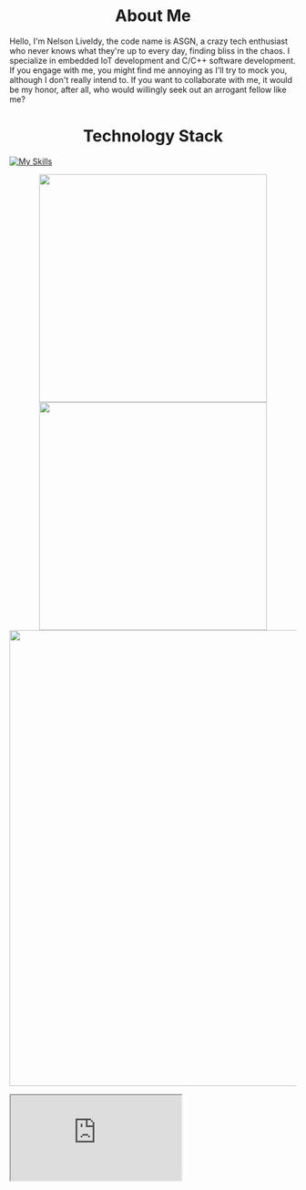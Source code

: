 <h1 align="center">About Me</h1>

Hello, I'm Nelson Liveldy, the code name is ASGN, a crazy tech enthusiast who never knows what they're up to every day, finding bliss in the chaos. I specialize in embedded IoT development and C/C++ software development. If you engage with me, you might find me annoying as I'll try to mock you, although I don't really intend to. If you want to collaborate with me, it would be my honor, after all, who would willingly seek out an arrogant fellow like me?

<h1 align="center">Technology Stack</h1>

[![My Skills](https://skillicons.dev/icons?i=c,cpp,cs,cmake,net,py,matlab,r,qt,powershell,arduino,raspberrypi,opencv,html,css,js,jquery,bootstrap,php,windows,linux,ubuntu,nginx,mysql,vim,md,git,github,twitter,unreal,unity,godot,autocad,vscode)](https://skillicons.dev)

<p align="center">
<!-- https://github.com/anuraghazra/github-readme-stats -->
<img align="center" width="400" src="https://github-readme-stats.vercel.app/api?username=liveldy&theme=transparent&show_icons=true&hide_border=true&show=reviews&hide_title=true&hide=contribs" />
<!-- https://github.com/DenverCoder1/github-readme-streak-stats -->
<img align="center" width="400" src="https://streak-stats.demolab.com?user=liveldy&theme=transparent&date_format=%5BY.%5Dn.j&hide_border=true" />
<br/>
<!-- https://github.com/Ashutosh00710/github-readme-activity-graph -->
<img width="800" src="https://github-readme-activity-graph.vercel.app/graph?username=liveldy&theme=github-compact&hide_border=true&area=true&custom_title=Contribution%20Graph" />
</p>

<iframe src="https://agsn.wiki/api/iframe.html"></iframe>
